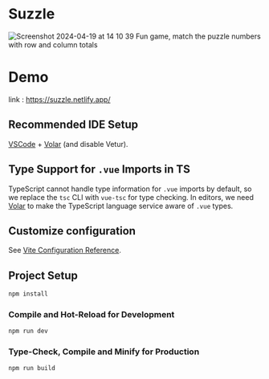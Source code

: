 # Suzzle

![Screenshot 2024-04-19 at 14 10 39](https://github.com/hamiidnaserii/Suzzle/assets/63211880/d1625fa5-5d89-4965-81ae-71a0ff6548bf)
Fun game, match the puzzle numbers with row and column totals

# Demo
link : https://suzzle.netlify.app/


## Recommended IDE Setup

[VSCode](https://code.visualstudio.com/) + [Volar](https://marketplace.visualstudio.com/items?itemName=Vue.volar) (and disable Vetur).

## Type Support for `.vue` Imports in TS

TypeScript cannot handle type information for `.vue` imports by default, so we replace the `tsc` CLI with `vue-tsc` for type checking. In editors, we need [Volar](https://marketplace.visualstudio.com/items?itemName=Vue.volar) to make the TypeScript language service aware of `.vue` types.

## Customize configuration

See [Vite Configuration Reference](https://vitejs.dev/config/).

## Project Setup

```sh
npm install
```

### Compile and Hot-Reload for Development

```sh
npm run dev
```

### Type-Check, Compile and Minify for Production

```sh
npm run build
```
